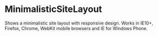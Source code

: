 # MinimalisticSiteLayout
Shows a minimalistic site layout with responsive design.
Works in IE10+, Firefox, Chrome, WebKit mobile browsers and IE for Windows Phone.
